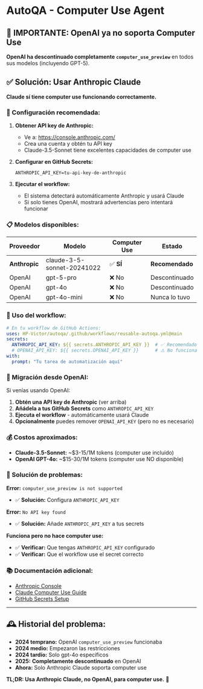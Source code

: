 # AutoQA - Computer Use Agent

## 🚨 IMPORTANTE: OpenAI ya no soporta Computer Use

**OpenAI ha descontinuado completamente `computer_use_preview`** en todos sus modelos (incluyendo GPT-5). 

## ✅ Solución: Usar Anthropic Claude

**Claude sí tiene computer use funcionando correctamente.**

### 🔧 Configuración recomendada:

1. **Obtener API key de Anthropic:**
   - Ve a: https://console.anthropic.com/
   - Crea una cuenta y obtén tu API key
   - Claude-3.5-Sonnet tiene excelentes capacidades de computer use

2. **Configurar en GitHub Secrets:**
   ```
   ANTHROPIC_API_KEY=tu-api-key-de-anthropic
   ```

3. **Ejecutar el workflow:**
   - El sistema detectará automáticamente Anthropic y usará Claude
   - Si solo tienes OpenAI, mostrará advertencias pero intentará funcionar

### 📋 Modelos disponibles:

| Proveedor | Modelo | Computer Use | Estado |
|-----------|--------|-------------|---------|
| **Anthropic** | claude-3-5-sonnet-20241022 | ✅ **SÍ** | **Recomendado** |
| OpenAI | gpt-5-pro | ❌ No | Descontinuado |
| OpenAI | gpt-4o | ❌ No | Descontinuado |
| OpenAI | gpt-4o-mini | ❌ No | Nunca lo tuvo |

### 🎯 Uso del workflow:

```yaml
# En tu workflow de GitHub Actions:
uses: HP-Victor/autoqa/.github/workflows/reusable-autoqa.yml@main
secrets:
  ANTHROPIC_API_KEY: ${{ secrets.ANTHROPIC_API_KEY }}  # ✅ Recomendado
  # OPENAI_API_KEY: ${{ secrets.OPENAI_API_KEY }}      # ⚠️ No funciona para computer use
with:
  prompt: "Tu tarea de automatización aquí"
```

### 🔄 Migración desde OpenAI:

Si venías usando OpenAI:

1. **Obtén una API key de Anthropic** (ver arriba)
2. **Añádela a tus GitHub Secrets** como `ANTHROPIC_API_KEY`
3. **Ejecuta el workflow** - automáticamente usará Claude
4. **Opcionalmente** puedes remover `OPENAI_API_KEY` (pero no es necesario)

### 💰 Costos aproximados:

- **Claude-3.5-Sonnet:** ~$3-15/1M tokens (computer use incluido)
- **OpenAI GPT-4o:** ~$15-30/1M tokens (computer use NO disponible)

### 🐛 Solución de problemas:

**Error:** `computer_use_preview is not supported`
- ✅ **Solución:** Configura `ANTHROPIC_API_KEY`

**Error:** `No API key found`
- ✅ **Solución:** Añade `ANTHROPIC_API_KEY` a tus secrets

**Funciona pero no hace computer use:**
- ✅ **Verificar:** Que tengas `ANTHROPIC_API_KEY` configurado
- ✅ **Verificar:** Que el workflow use el secret correcto

### 📚 Documentación adicional:

- [Anthropic Console](https://console.anthropic.com/)
- [Claude Computer Use Guide](https://docs.anthropic.com/)
- [GitHub Secrets Setup](https://docs.github.com/en/actions/security-guides/encrypted-secrets)

---

## 🕰️ Historial del problema:

- **2024 temprano:** OpenAI `computer_use_preview` funcionaba
- **2024 medio:** Empezaron las restricciones  
- **2024 tardío:** Solo gpt-4o específicos
- **2025:** **Completamente descontinuado** en OpenAI
- **Ahora:** Solo Anthropic Claude soporta computer use

**TL;DR: Usa Anthropic Claude, no OpenAI, para computer use.** 🎯